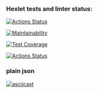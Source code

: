 ### Hexlet tests and linter status:
[![Actions Status](https://github.com/gabady13/python-project-lvl2/workflows/hexlet-check/badge.svg)](https://github.com/gabady13/python-project-lvl2/actions)

[![Maintainability](https://api.codeclimate.com/v1/badges/e73048297c641deb3e5c/maintainability)](https://codeclimate.com/github/gabady13/python-project-lvl2/maintainability)

[![Test Coverage](https://api.codeclimate.com/v1/badges/e73048297c641deb3e5c/test_coverage)](https://codeclimate.com/github/gabady13/python-project-lvl2/test_coverage)

[![Actions Status](https://github.com/gabady13/python-project-lvl2/workflows/Python%20CI/badge.svg)](https://github.com/gabady13/python-project-lvl2/actions)


### plain json
[![asciicast](https://asciinema.org/a/3bX0cMTdWjLcncXAHVS2SVgEA.svg)](https://asciinema.org/a/3bX0cMTdWjLcncXAHVS2SVgEA)
